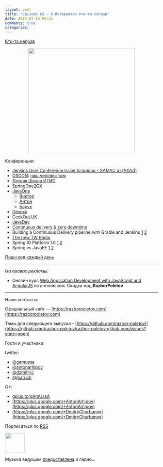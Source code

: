 ```yaml
---
layout: post
title: "Episode 63 — В Интернетах кто-то неправ"
date: 2014-07-15 00:22
comments: true
categories: 
---
```


[Кто-то неправ](http://xkcd.com/386/)

<div class="separator" style="clear: both; text-align: center;">
<a href="https://razborpoletov.com/images/razbor_63_text.jpg" imageanchor="1" style="margin-left: 1em; margin-right: 1em;"><img border="0" height="350" src="https://razborpoletov.com/images/razbor_63_text.jpg" width="350" /></a>
</div>

Конференции:

* [Jenkins User Conference Israel (спонсор - ХАМАС и ЦАХАЛ)](http://www.cloudbees.com/jenkins/juc-2014) 
* [OSCON](http://www.oscon.com/oscon2014): [наш человек там](http://www.oscon.com/oscon2014/public/schedule/detail/33585)
* [Летняя Школа ИТИС](http://itiskpfu.timepad.ru/event/127116/)
* [SpringOne2GX](http://springone2gx.com)
* [JavaOne](https://www.oracle.com/javaone/index.html ) 
	* [Виктор](https://oracleus.activeevents.com/2014/connect/sessionDetail.ww?SESSION_ID=3503)
	* [Антон](https://oracleus.activeevents.com/2014/connect/sessionDetail.ww?SESSION_ID=1724)
	* [Барух](https://oracleus.activeevents.com/2014/connect/sessionDetail.ww?SESSION_ID=1752)
* [Devoxx](http://www.devoxx.be/)
* [GeekOut UK](http://uk.geekout.ee/) 
* [JavaDay](http://javaday.org.ua)
* [Continuous delivery & zero downtime](http://vimeo.com/99523925)
* Building a Continuous Delivery pipeline with Gradle and Jenkins [1](http://www.infoq.com/presentations/cd-gradle-jenkins) [2](http://www.slideshare.net/SpringCentral/cd-pipeline-gradlejenkins)
* [The new TW Radar](http://www.thoughtworks.com/radar/#/)
* Spring IO Platform 1.0 [1](https://spring.io/blog/2014/06/26/introducing-the-spring-io-platform) [2](http://spring.io/blog/2014/06/26/spring-io-platform-1-0-0-released)
* Spring vs JavaEE [1](https://twitter.com/jbaruch/status/481214889331929091) [2](http://www.slideshare.net/reza_rahman/java-ee-and-spring-sidebyside-34320697)

[Пиши код каждый день](http://ejohn.org/blog/write-code-every-day/)

---

_На правах рекламы:_

* Онлайн курс [Web Application Development with JavaScript and AngularJS](http://www.eventbrite.com/e/web-application-development-with-javascript-and-angularjs-starts-sep-6-2014-tickets-12121418489?aff=eorg) на английском. Скидка-код **RazborPoletov**

---


Наши контакты:

Официальный сайт — [https://razborpoletov.com](https://razborpoletov.com)

Темы для следующего выпуска - [https://github.com/razbor-poletov/](https://github.com/razbor-poletov/razbor-poletov.github.com/issues?state=open)

Гости и участники:

twitter: 

 * [@gamussa](https://twitter.com/#!/gamussa)
 * [@antonarhipov](https://twitter.com/#!/antonarhipov)
 * [@dzmitryc ](https://twitter.com/#!/dzmitryc)
 * [@jbaruch](https://twitter.com/#!/jbaruch) 
 
G+:

 * [gplus.to/gAmUssA](http://gplus.to/gAmUssA) 
 * [https://plus.google.com/+AntonArhipov](https://plus.google.com/+AntonArhipov) 
 * [https://plus.google.com/+DmitryChurbanov](https://plus.google.com/+DmitryChurbanov) 

<!-- player goes here-->

<audio preload="none">
   <source src="http://traffic.libsyn.com/razborpoletov/razbor_63.mp3" type="audio/mp3" />
   Your browser does not support the audio tag.
</audio>

Подписаться по [RSS](http://feeds.feedburner.com/razbor-podcast)

<!-- episode file link goes here-->
<a href="http://traffic.libsyn.com/razborpoletov/razbor_63.mp3" imageanchor="1" style="clear: left; margin-bottom: 1em; margin-left: auto; margin-right: 2em;"><img border="0" height="64" src="http://2.bp.blogspot.com/-qkfh8Q--dks/T0gixAMzuII/AAAAAAAAHD0/O5LbF3vvBNQ/s200/1330127522_mp3.png" width="64" /></a>

Музыка ведущим [предоставлена](http://www.audiobank.fm/single-music/27/111/More-And-Less/) и ладно...
